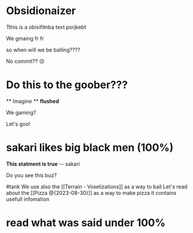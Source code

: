 # Obsidionaizer

Tthis is a obisifitnba text porjkebt

We gmaing fr fr

so when will we be balling????

No commit?? 😒

# Do this to the goober???
** Imagine **
**flushed**

We gaming?

Let's goo!

# sakari likes big black men (100%)
**This statment is true** -- sakari 


Do you see this buz?


#tank 
We use also the [[Terrain - Voxelizations]] as a way to ball
Let's read about the [[Pizza @{2023-08-30}]] as a way to make pizza it contains usefull infomation


# **read what was said under 100%**
